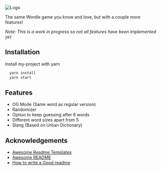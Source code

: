 
![Logo](https://i.imgur.com/yXpRf60.png)

The same Wordle game you know and love, but with a couple more features!

*Note: This is a work in progress so not all features have been implemented yet*
## Installation

Install my-project with yarn

```bash
  yarn install
  yarn start
```
    
## Features

- OG Mode (Same word as regular version)
- Randomizer
- Option to keep guessing after 6 words
- Different word sizes apart from 5
- Slang (Based on Urban Dictionary)


## Acknowledgements

 - [Awesome Readme Templates](https://awesomeopensource.com/project/elangosundar/awesome-README-templates)
 - [Awesome README](https://github.com/matiassingers/awesome-readme)
 - [How to write a Good readme](https://bulldogjob.com/news/449-how-to-write-a-good-readme-for-your-github-project)

